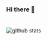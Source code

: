 ### Hi there 👋

<!--
**brunocrt/brunocrt** is a ✨ _special_ ✨ repository because its `README.md` (this file) appears on your GitHub profile.

Here are some ideas to get you started:

- 🔭 I’m currently working on ...
- 🌱 I’m currently learning ...
- 👯 I’m looking to collaborate on ...
- 🤔 I’m looking for help with ...
- 💬 Ask me about ...
- 📫 How to reach me: ...
- 😄 Pronouns: ...
- ⚡ Fun fact: ...
-->

#

<!--
Some of my skills are: 
<img src="https://img.shields.io/badge/java-%23ED8B00.svg?&style=for-the-badge&logo=java&logoColor=white"/>
<img src="https://img.shields.io/badge/kotlin-%230095D5.svg?&style=for-the-badge&logo=kotlin&logoColor=white"/>
<img src="https://img.shields.io/badge/android-%23009500.svg?&style=for-the-badge&logo=android&logoColor=white"/>
<img src="https://img.shields.io/badge/python%20-%2314354C.svg?&style=for-the-badge&logo=python&logoColor=white"/>
<img src="https://img.shields.io/badge/angular%20-%23339935.svg?&style=for-the-badge&logo=angular&logoColor=white"/>
<img src="https://img.shields.io/badge/Javascript%20-%23F7DF1E.svg?&style=for-the-badge&logo=javascript&logoColor=white"/>
-->
#

![github stats](https://github-readme-stats.vercel.app/api?username=brunocrt&show_icons=true&include_all_commits=true)
